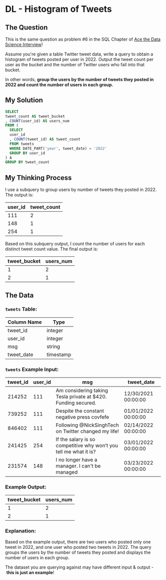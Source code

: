 # DL - Histogram of Tweets

## The Question

This is the same question as problem #6 in the SQL Chapter of [Ace the Data Science Interview](https://amzn.to/3kF79Fx)!

Assume you're given a table Twitter tweet data, write a query to obtain a histogram of tweets posted per user in 2022. Output the tweet count per user as the bucket and the number of Twitter users who fall into that bucket.

In other words, **group the users by the number of tweets they posted in 2022 and count the number of users in each group.**

## My Solution

```sql
SELECT
tweet_count AS tweet_bucket
, COUNT(user_id) AS users_num
FROM (
  SELECT 
  user_id
  , COUNT(tweet_id) AS tweet_count
  FROM tweets
  WHERE DATE_PART('year', tweet_date) = '2022'
  GROUP BY user_id
) A
GROUP BY tweet_count
```

## My Thinking Process

I use a subquery to group users by number of tweets they posted in 2022. The output is:

| user_id | tweet_count |
| --- | --- |
| 111 | 2 |
| 148 | 1 |
| 254 | 1 |

Based on this subquery output, I count the number of users for each distinct tweet count value. The final output is:

| tweet_bucket | users_num |
| --- | --- |
| 1 | 2 |
| 2 | 1 |

## The Data

### **`tweets` Table:**

| Column Name | Type |
| --- | --- |
| tweet_id | integer |
| user_id | integer |
| msg | string |
| tweet_date | timestamp |

### **`tweets` Example Input:**

| tweet_id | user_id | msg | tweet_date |
| --- | --- | --- | --- |
| 214252 | 111 | Am considering taking Tesla private at $420. Funding secured. | 12/30/2021 00:00:00 |
| 739252 | 111 | Despite the constant negative press covfefe | 01/01/2022 00:00:00 |
| 846402 | 111 | Following @NickSinghTech on Twitter changed my life! | 02/14/2022 00:00:00 |
| 241425 | 254 | If the salary is so competitive why won’t you tell me what it is? | 03/01/2022 00:00:00 |
| 231574 | 148 | I no longer have a manager. I can't be managed | 03/23/2022 00:00:00 |

### **Example Output:**

| tweet_bucket | users_num |
| --- | --- |
| 1 | 2 |
| 2 | 1 |

### **Explanation:**

Based on the example output, there are two users who posted only one tweet in 2022, and one user who posted two tweets in 2022. The query groups the users by the number of tweets they posted and displays the number of users in each group.

The dataset you are querying against may have different input & output - **this is just an example**!
